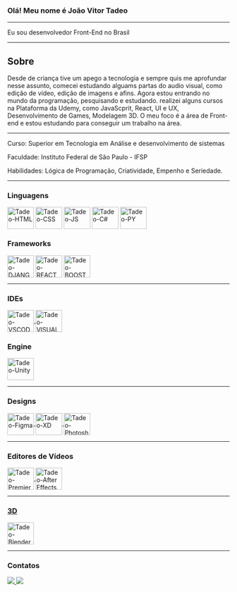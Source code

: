 ### Olá! Meu nome é João Vitor Tadeo
***
Eu sou desenvolvedor Front-End no Brasil
***
## Sobre
Desde de criança tive um apego a tecnologia e sempre quis me aprofundar nesse assunto, comecei estudando alguams partas do audio visual, como edição de vídeo, edição de imagens e afins.
Agora estou entrando no mundo da programação, pesquisando e estudando. realizei alguns cursos na Plataforma da Udemy, como JavaScprit, React, UI e UX, Desenvolvimento de Games, Modelagem 3D.
O meu foco é a área de Front-end e estou estudando para conseguir um trabalho na área.
***
Curso: Superior em Tecnologia em Análise e desenvolvimento de sistemas

Faculdade: Instituto Federal de São Paulo - IFSP

Habilidades: Lógica de Programação, Criatividade, Empenho e Seriedade.
***
### Linguagens
<div style="display: inline_block">
  <img align="center" alt="Tadeo-HTML" height="50" width="60" src="https://cdn.jsdelivr.net/gh/devicons/devicon/icons/html5/html5-original.svg">
  <img align="center" alt="Tadeo-CSS" height="50" width="60" src="https://cdn.jsdelivr.net/gh/devicons/devicon/icons/css3/css3-original.svg">
  <img align="center" alt="Tadeo-JS" height="50" width="60" src="https://cdn.jsdelivr.net/gh/devicons/devicon/icons/javascript/javascript-original.svg">
  <img align="center" alt="Tadeo-C#" height="50" width="60" src="https://cdn.jsdelivr.net/gh/devicons/devicon/icons/csharp/csharp-original.svg" >
  <img align="center" alt="Tadeo-PY" height="50" width="60" src="https://cdn.jsdelivr.net/gh/devicons/devicon/icons/python/python-original.svg" >  
</div>

### Frameworks
<div style="display: inline_block">
  <img align="center" alt="Tadeo-DJANGO" height="50" width="60" src="https://cdn.jsdelivr.net/gh/devicons/devicon/icons/django/django-plain.svg" >
  <img align="center" alt="Tadeo-REACT" height="50" width="60" src="https://cdn.jsdelivr.net/gh/devicons/devicon/icons/react/react-original.svg" >
  <img align="center" alt="Tadeo-BOOSTRAP" height="50" width="60" src="https://cdn.jsdelivr.net/gh/devicons/devicon/icons/bootstrap/bootstrap-original.svg" >
</div>

***
### IDEs
<div style="display: inline_block">
  <a href='https://code.visualstudio.com/' target="_blank">
    <img align="center" alt="Tadeo-VSCODE" height="50" width="60" src="https://cdn.jsdelivr.net/gh/devicons/devicon/icons/vscode/vscode-original.svg" >
  </a>
  <img align="center" alt="Tadeo-VISUALSTUDIO" height="50" width="60" src="https://cdn.jsdelivr.net/gh/devicons/devicon/icons/visualstudio/visualstudio-plain.svg" >  
</div>

### Engine
<div style="display: inline_block">
  <a href='https://unity.com/pt' target="_blank">
    <img align="center" alt="Tadeo-Unity" height="50" width="60" src="https://cdn.jsdelivr.net/gh/devicons/devicon/icons/unity/unity-original.svg" >
  </a>
</div>

***
### Designs
<div style="display: inline_block">
  <a href='https://www.figma.com/' target="_blank">
    <img align="center" alt="Tadeo-Figma" height="50" width="60" src="https://cdn.jsdelivr.net/gh/devicons/devicon/icons/figma/figma-original.svg" >
  </a>
  <a href='https://www.adobe.com/' target="_blank">
    <img align="center" alt="Tadeo-XD" height="50" width="60" src="https://cdn.jsdelivr.net/gh/devicons/devicon/icons/xd/xd-plain.svg" >
  </a>
    <a href='https://www.adobe.com/' target="_blank">
    <img align="center" alt="Tadeo-Photoshop" height="50" width="60" src="https://cdn.jsdelivr.net/gh/devicons/devicon/icons/photoshop/photoshop-plain.svg">
  </a>
</div>

***  
### Editores de Vídeos
<div style="display: inline_block">
  <a href='https://www.adobe.com/' target="_blank">
    <img align="center" alt="Tadeo-Premiere" height="50" width="60" src="https://cdn.jsdelivr.net/gh/devicons/devicon/icons/premierepro/premierepro-original.svg" >
  </a>
  <a href='https://www.adobe.com/' target="_blank">
    <img align="center" alt="Tadeo-After Effects" height="50" width="60" src="https://cdn.jsdelivr.net/gh/devicons/devicon/icons/aftereffects/aftereffects-original.svg" >
</div>
 
***
### 3D

<div style="display: inline_block">
  <a href='https://www.blender.org/' target="_blank">
    <img align="center" alt="Tadeo-Blender" height="50" width="60" src="https://cdn.jsdelivr.net/gh/devicons/devicon/icons/blender/blender-original.svg">
  </a>
</div>

***

### Contatos
<div style="display: inline_block">
  <a href = "mailto:joao.tadeov@gmail.com">
    <img src="https://img.shields.io/badge/-Gmail-%23333?style=for-the-badge&logo=gmail&logoColor=white" target="_blank">
  </a>
  <a href="www.linkedin.com/in/jvTadeo" target="_blank">
    <img src="https://img.shields.io/badge/-LinkedIn-%230077B5?style=for-the-badge&logo=linkedin&logoColor=white" target="_blank">
  </a> 
</div>
